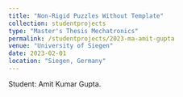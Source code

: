 ```yaml
---
title: "Non-Rigid Puzzles Without Template"
collection: studentprojects
type: "Master's Thesis Mechatronics"
permalink: /studentprojects/2023-ma-amit-gupta
venue: "University of Siegen"
date: 2023-02-01
location: "Siegen, Germany"
---
```

Student: Amit Kumar Gupta.

